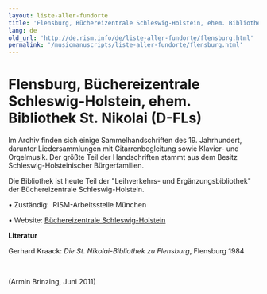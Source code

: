 ```yaml
---
layout: liste-aller-fundorte
title: 'Flensburg, Büchereizentrale Schleswig-Holstein, ehem. Bibliothek St. Nikolai (D-FLs)'
lang: de
old_url: 'http://de.rism.info/de/liste-aller-fundorte/flensburg.html'
permalink: '/musicmanuscripts/liste-aller-fundorte/flensburg.html'
---
```



# Flensburg, Büchereizentrale Schleswig-Holstein, ehem. Bibliothek St. Nikolai (D-FLs)

Im Archiv finden sich einige Sammelhandschriften des 19. Jahrhundert, darunter Liedersammlungen mit Gitarrenbegleitung sowie Klavier- und Orgelmusik. Der größte Teil der Handschriften stammt aus dem Besitz Schleswig-Holsteinischer Bürgerfamilien.

Die Bibliothek ist heute Teil der "Leihverkehrs- und Ergänzungsbibliothek" der Büchereizentrale Schleswig-Holstein.

• Zuständig: &nbsp;RISM-Arbeitsstelle München

• Website: [Büchereizentrale Schleswig-Holstein](http://www.bz-sh.de/index.php?option=com_content&view=article&id=140:historische-bestaende&catid=21:allgemeines&Itemid=209 "Opens external link in new window")

**Literatur**

Gerhard Kraack: _Die St. Nikolai-Bibliothek zu Flensburg_, Flensburg 1984

&nbsp;

(Armin Brinzing, Juni 2011)


